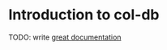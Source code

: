# Introduction to col-db

TODO: write [great documentation](http://jacobian.org/writing/what-to-write/)
